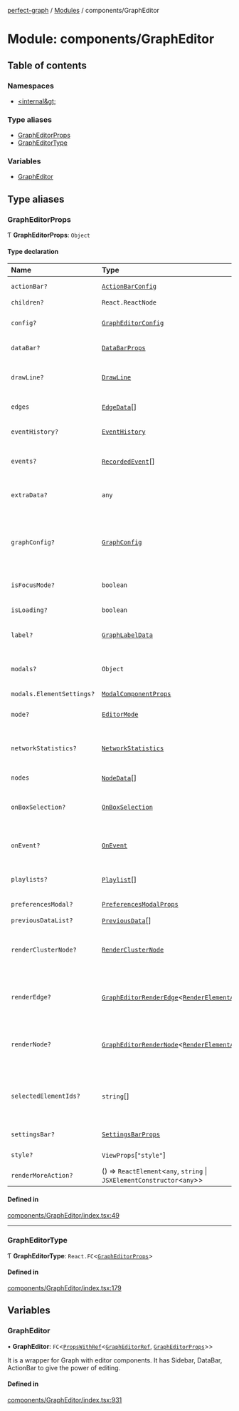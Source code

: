 [perfect-graph](../README.md) / [Modules](../modules.md) / components/GraphEditor

# Module: components/GraphEditor

## Table of contents

### Namespaces

- [&lt;internal\&gt;](components_GraphEditor._internal_.md)

### Type aliases

- [GraphEditorProps](components_GraphEditor#grapheditorprops)
- [GraphEditorType](components_GraphEditor#grapheditortype)

### Variables

- [GraphEditor](components_GraphEditor#grapheditor)

## Type aliases

### GraphEditorProps

Ƭ **GraphEditorProps**: `Object`

#### Type declaration

| Name                      | Type                                                                                                                                                                                | Description                                                                              |
| :------------------------ | :---------------------------------------------------------------------------------------------------------------------------------------------------------------------------------- | :--------------------------------------------------------------------------------------- |
| `actionBar?`              | [`ActionBarConfig`](components_GraphEditor_ActionBar#actionbarconfig)                                                                                                               | Config for ActionBar                                                                     |
| `children?`               | `React.ReactNode`                                                                                                                                                                   | -                                                                                        |
| `config?`                 | [`GraphEditorConfig`](components_GraphEditor._internal_#grapheditorconfig)                                                                                                          | GraphEditor config data for all operations.                                              |
| `dataBar?`                | [`DataBarProps`](components_GraphEditor_DataBar#databarprops)                                                                                                                       | Config for DataBar                                                                       |
| `drawLine?`               | [`DrawLine`](components_EdgeContainer._internal_#drawline)                                                                                                                          | The function to draw line for edge connection vectors                                    |
| `edges`                   | [`EdgeData`](components_ClusterNodeContainer._internal_#edgedata)[]                                                                                                                 | Edge data list to render                                                                 |
| `eventHistory?`           | [`EventHistory`](components_GraphEditor._internal_#eventhistory)                                                                                                                    | Event history will be displayed on SettingsBar                                           |
| `events?`                 | [`RecordedEvent`](components_GraphEditor._internal_#recordedevent)[]                                                                                                                | Recorded events will be displayed on SettingsBar                                         |
| `extraData?`              | `any`                                                                                                                                                                               | To rerender the graph when the extra data changes                                        |
| `graphConfig?`            | [`GraphConfig`](components_Graph._internal_#graphconfig)                                                                                                                            | All graph config data for nodes and edges. It will supply the config data for the graph. |
| `isFocusMode?`            | `boolean`                                                                                                                                                                           | Focus mode for chunk stacked nodes                                                       |
| `isLoading?`              | `boolean`                                                                                                                                                                           | Display loading indicator                                                                |
| `label?`                  | [`GraphLabelData`](components_GraphEditor._internal_#graphlabeldata)                                                                                                                | Config for labels of nodes and edges                                                     |
| `modals?`                 | `Object`                                                                                                                                                                            | Modal components for displaying modal dialogs                                            |
| `modals.ElementSettings?` | [`ModalComponentProps`](components_GraphEditor_ModalComponent#modalcomponentprops)                                                                                                  | -                                                                                        |
| `mode?`                   | [`EditorMode`](components_GraphEditor._internal_#editormode)                                                                                                                        | Editor mode for changing actions and mouse icon                                          |
| `networkStatistics?`      | [`NetworkStatistics`](components_GraphEditor._internal_#networkstatistics)                                                                                                          | Calculated network statistics will be displayed on SettingsBar                           |
| `nodes`                   | [`NodeData`](components_ClusterNodeContainer._internal_#nodedata)[]                                                                                                                 | Node data list to render                                                                 |
| `onBoxSelection?`         | [`OnBoxSelection`](components_Graph._internal_#onboxselection)                                                                                                                      | Event handler for box selection event. It gives the selected nodes                       |
| `onEvent?`                | [`OnEvent`](components_GraphEditor._internal_#onevent)                                                                                                                              | Event handler for all events that are emitted by the graph editor.                       |
| `playlists?`              | [`Playlist`](components_GraphEditor._internal_#playlist)[]                                                                                                                          | Events playlist will be displayed on SettingsBar                                         |
| `preferencesModal?`       | [`PreferencesModalProps`](components_GraphEditor_PreferencesModal#preferencesmodalprops)                                                                                            | Config for PreferencesModal                                                              |
| `previousDataList?`       | [`PreviousData`](components_GraphEditor._internal_#previousdata)[]                                                                                                                  | Focus mode stack                                                                         |
| `renderClusterNode?`      | [`RenderClusterNode`](components_ClusterNodeContainer._internal_#renderclusternode)                                                                                                 | It returns a PIXI.DisplayObject instance as React.Node for the cluster node              |
| `renderEdge?`             | [`GraphEditorRenderEdge`](components_GraphEditor._internal_#grapheditorrenderedge)<[`RenderElementAdditionalInfo`](components_GraphEditor._internal_#renderelementadditionalinfo)\> | It returns a PIXI.DisplayObject instance as React.Node for the edge                      |
| `renderNode?`             | [`GraphEditorRenderNode`](components_GraphEditor._internal_#grapheditorrendernode)<[`RenderElementAdditionalInfo`](components_GraphEditor._internal_#renderelementadditionalinfo)\> | It returns a PIXI.DisplayObject instance as React.Node for the node                      |
| `selectedElementIds?`     | `string`[]                                                                                                                                                                          | It gives the selected nodes. It is used for selected node highlighting and DataBar       |
| `settingsBar?`            | [`SettingsBarProps`](components_GraphEditor_SettingsBar#settingsbarprops)                                                                                                           | Config for SettingsBar                                                                   |
| `style?`                  | `ViewProps`[``"style"``]                                                                                                                                                            | Style for graph container view                                                           |
| `renderMoreAction?`       | () => `ReactElement`<`any`, `string` \| `JSXElementConstructor`<`any`\>\>                                                                                                           | -                                                                                        |

#### Defined in

[components/GraphEditor/index.tsx:49](https://github.com/MaastrichtU-IDS/perfect-graph/blob/7784cd6/src/components/GraphEditor/index.tsx#L49)

---

### GraphEditorType

Ƭ **GraphEditorType**: `React.FC`<[`GraphEditorProps`](components_GraphEditor#grapheditorprops)\>

#### Defined in

[components/GraphEditor/index.tsx:179](https://github.com/MaastrichtU-IDS/perfect-graph/blob/7784cd6/src/components/GraphEditor/index.tsx#L179)

## Variables

### GraphEditor

• **GraphEditor**: `FC`<[`PropsWithRef`](components_Container._internal_#propswithref)<[`GraphEditorRef`](components_GraphEditor._internal_#grapheditorref), [`GraphEditorProps`](components_GraphEditor#grapheditorprops)\>\>

It is a wrapper for Graph with editor components. It has Sidebar, DataBar, ActionBar
to give the power of editing.

#### Defined in

[components/GraphEditor/index.tsx:931](https://github.com/MaastrichtU-IDS/perfect-graph/blob/7784cd6/src/components/GraphEditor/index.tsx#L931)
